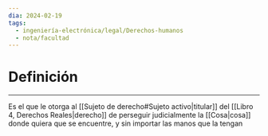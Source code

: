 ```yaml
---
dia: 2024-02-19
tags:
  - ingeniería-electrónica/legal/Derechos-humanos
  - nota/facultad
---
```

# Definición
---
Es el que le otorga al [[Sujeto de derecho#Sujeto activo|titular]] del [[Libro 4, Derechos Reales|derecho]] de perseguir judicialmente la [[Cosa|cosa]] donde quiera que se encuentre, y sin importar las manos que la tengan 